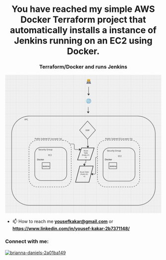 <h1 align="center">You have reached my simple AWS Docker Terraform project that automatically installs a instance of Jenkins running on an EC2 using Docker.</h1>
<h3 align="center">Terraform/Docker and runs Jenkins</h3>

![alt text](https://github.com/briannadaniels49/automation/blob/main/terraform-docker-project/Jenkinsarch.PNG)

- 📫 How to reach me **yousefkakar@gmail.com** or **https://www.linkedin.com/in/yousef-kakar-2b7371148/**

<h3 align="left">Connect with me:</h3>
<p align="left">
<a href="*https://www.linkedin.com/in/yousef-kakar-2b7371148" target="blank"><img align="center" src="https://raw.githubusercontent.com/rahuldkjain/github-profile-readme-generator/master/src/images/icons/Social/linked-in-alt.svg" alt="brianna-daniels-2a01ba149" height="30" width="40" /></a>
</p>



